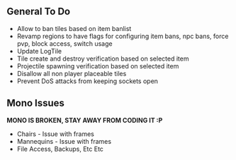 ## General To Do
* Allow to ban tiles based on item banlist
* Revamp regions to have flags for configuring item bans, npc bans, force pvp, block access, switch usage
* Update LogTile
* Tile create and destroy verification based on selected item
* Projectile spawning verification based on selected item
* Disallow all non player placeable tiles
* Prevent DoS attacks from keeping sockets open

## Mono Issues
**MONO IS BROKEN, STAY AWAY FROM CODING IT :P**

* Chairs - Issue with frames
* Mannequins - Issue with frames
* File Access, Backups, Etc Etc